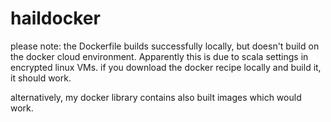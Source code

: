 # haildocker

please note: the Dockerfile builds successfully locally, but doesn't build on the docker cloud environment. 
Apparently this is due to scala settings in encrypted linux VMs.
if you download the docker recipe locally and build it, it should work.

alternatively, my docker library contains also built images which would work.

